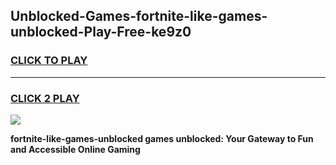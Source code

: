 
## Unblocked-Games-fortnite-like-games-unblocked-Play-Free-ke9z0
<h3>
<a href="https://premium76.site?title=fortnite-like-games-unblocked&ref=18A1">CLICK TO PLAY</a></h3>
<hr>

<h3>
<a href="https://premium76.site?title=fortnite-like-games-unblocked&ref=18A1">CLICK 2 PLAY</a>
  
</h3>

<a href="https://premium76.site?title=fortnite-like-games-unblocked&ref=18A1"><img src="https://clearcache.store/games.png"></a>


**fortnite-like-games-unblocked games unblocked: Your Gateway to Fun and Accessible Online Gaming**
